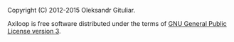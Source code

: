 Copyright (C) 2012-2015 Oleksandr Gituliar.

Axiloop is free software distributed under the terms of [GNU General Public License version 3](https://raw.github.com/gituliar/axiloop/master/COPYING).
